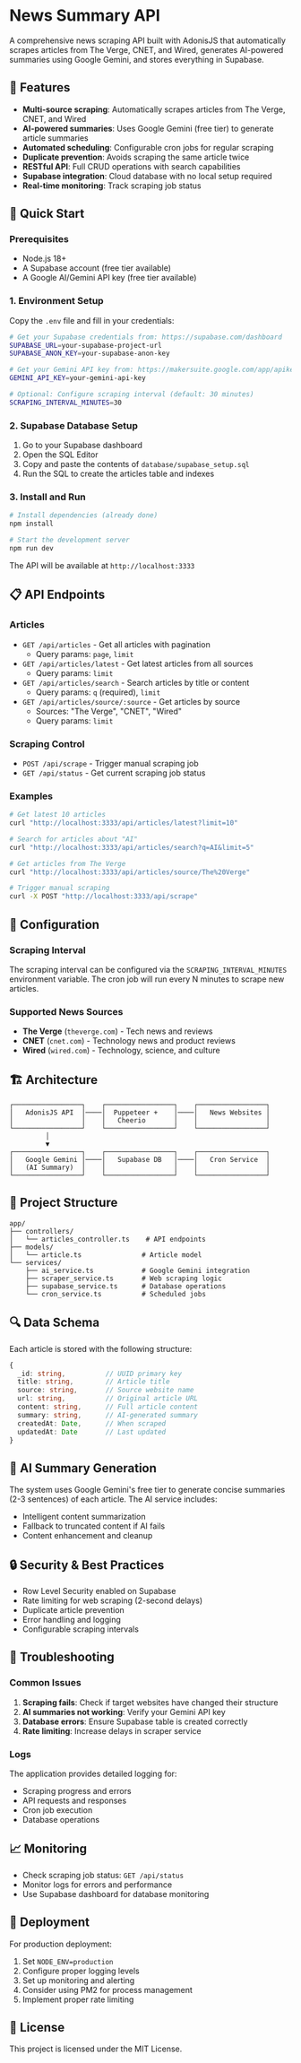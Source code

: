 # News Summary API

A comprehensive news scraping API built with AdonisJS that automatically scrapes articles from The Verge, CNET, and Wired, generates AI-powered summaries using Google Gemini, and stores everything in Supabase.

## 🎯 Features

- **Multi-source scraping**: Automatically scrapes articles from The Verge, CNET, and Wired
- **AI-powered summaries**: Uses Google Gemini (free tier) to generate article summaries
- **Automated scheduling**: Configurable cron jobs for regular scraping
- **Duplicate prevention**: Avoids scraping the same article twice
- **RESTful API**: Full CRUD operations with search capabilities
- **Supabase integration**: Cloud database with no local setup required
- **Real-time monitoring**: Track scraping job status

## 🚀 Quick Start

### Prerequisites

- Node.js 18+
- A Supabase account (free tier available)
- A Google AI/Gemini API key (free tier available)

### 1. Environment Setup

Copy the `.env` file and fill in your credentials:

```bash
# Get your Supabase credentials from: https://supabase.com/dashboard
SUPABASE_URL=your-supabase-project-url
SUPABASE_ANON_KEY=your-supabase-anon-key

# Get your Gemini API key from: https://makersuite.google.com/app/apikey
GEMINI_API_KEY=your-gemini-api-key

# Optional: Configure scraping interval (default: 30 minutes)
SCRAPING_INTERVAL_MINUTES=30
```

### 2. Supabase Database Setup

1. Go to your Supabase dashboard
2. Open the SQL Editor
3. Copy and paste the contents of `database/supabase_setup.sql`
4. Run the SQL to create the articles table and indexes

### 3. Install and Run

```bash
# Install dependencies (already done)
npm install

# Start the development server
npm run dev
```

The API will be available at `http://localhost:3333`

## 📋 API Endpoints

### Articles

- `GET /api/articles` - Get all articles with pagination
  - Query params: `page`, `limit`
- `GET /api/articles/latest` - Get latest articles from all sources
  - Query params: `limit`
- `GET /api/articles/search` - Search articles by title or content
  - Query params: `q` (required), `limit`
- `GET /api/articles/source/:source` - Get articles by source
  - Sources: "The Verge", "CNET", "Wired"
  - Query params: `limit`

### Scraping Control

- `POST /api/scrape` - Trigger manual scraping job
- `GET /api/status` - Get current scraping job status

### Examples

```bash
# Get latest 10 articles
curl "http://localhost:3333/api/articles/latest?limit=10"

# Search for articles about "AI"
curl "http://localhost:3333/api/articles/search?q=AI&limit=5"

# Get articles from The Verge
curl "http://localhost:3333/api/articles/source/The%20Verge"

# Trigger manual scraping
curl -X POST "http://localhost:3333/api/scrape"
```

## 🔧 Configuration

### Scraping Interval

The scraping interval can be configured via the `SCRAPING_INTERVAL_MINUTES` environment variable. The cron job will run every N minutes to scrape new articles.

### Supported News Sources

- **The Verge** (`theverge.com`) - Tech news and reviews
- **CNET** (`cnet.com`) - Technology news and product reviews
- **Wired** (`wired.com`) - Technology, science, and culture

## 🏗️ Architecture

```
┌─────────────────┐    ┌─────────────────┐    ┌─────────────────┐
│   AdonisJS API  │────│  Puppeteer +    │────│   News Websites │
│                 │    │   Cheerio       │    │                 │
└─────────────────┘    └─────────────────┘    └─────────────────┘
         │
         ▼
┌─────────────────┐    ┌─────────────────┐    ┌─────────────────┐
│   Google Gemini │────│   Supabase DB   │────│   Cron Service  │
│   (AI Summary)  │    │                 │    │                 │
└─────────────────┘    └─────────────────┘    └─────────────────┘
```

## 📁 Project Structure

```
app/
├── controllers/
│   └── articles_controller.ts    # API endpoints
├── models/
│   └── article.ts               # Article model
└── services/
    ├── ai_service.ts            # Google Gemini integration
    ├── scraper_service.ts       # Web scraping logic
    ├── supabase_service.ts      # Database operations
    └── cron_service.ts          # Scheduled jobs
```

## 🔍 Data Schema

Each article is stored with the following structure:

```typescript
{
  _id: string,          // UUID primary key
  title: string,        // Article title
  source: string,       // Source website name
  url: string,          // Original article URL
  content: string,      // Full article content
  summary: string,      // AI-generated summary
  createdAt: Date,      // When scraped
  updatedAt: Date       // Last updated
}
```

## 🤖 AI Summary Generation

The system uses Google Gemini's free tier to generate concise summaries (2-3 sentences) of each article. The AI service includes:

- Intelligent content summarization
- Fallback to truncated content if AI fails
- Content enhancement and cleanup

## 🔒 Security & Best Practices

- Row Level Security enabled on Supabase
- Rate limiting for web scraping (2-second delays)
- Duplicate article prevention
- Error handling and logging
- Configurable scraping intervals

## 🐛 Troubleshooting

### Common Issues

1. **Scraping fails**: Check if target websites have changed their structure
2. **AI summaries not working**: Verify your Gemini API key
3. **Database errors**: Ensure Supabase table is created correctly
4. **Rate limiting**: Increase delays in scraper service

### Logs

The application provides detailed logging for:

- Scraping progress and errors
- API requests and responses
- Cron job execution
- Database operations

## 📈 Monitoring

- Check scraping job status: `GET /api/status`
- Monitor logs for errors and performance
- Use Supabase dashboard for database monitoring

## 🚀 Deployment

For production deployment:

1. Set `NODE_ENV=production`
2. Configure proper logging levels
3. Set up monitoring and alerting
4. Consider using PM2 for process management
5. Implement proper rate limiting

## 📝 License

This project is licensed under the MIT License.
